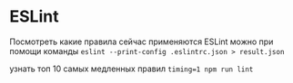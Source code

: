 # ESLint

Посмотреть какие правила сейчас применяются ESLint можно при помощи команды
`eslint --print-config .eslintrc.json > result.json`

узнать топ 10 самых медленных правил
`timing=1 npm run lint`
